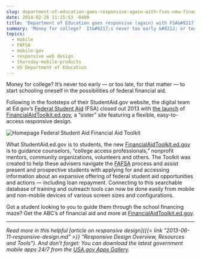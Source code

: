 ```yaml
---
slug: department-of-education-goes-responsive-again-with-fsas-new-financial-aid-toolkit
date: 2014-02-26 11:15:53 -0400
title: 'Department of Education goes responsive (again) with FSA&#8217;s new Financial Aid Toolkit'
summary: 'Money for college?  It&#8217;s never too early &#8212; or too late, for that matter &#8212; to start schooling oneself in the possibilities of federal financial aid. Following in the footsteps of their StudentAid.gov website, the digital team at  Ed.gov&#8217;s Federal Student Aid (FSA) closed out 2013 with the launch of FinancialAidToolkit.ed.gov, a &#8220;sister&#8221; site featuring'
topics:
  - mobile
  - FAFSA
  - mobile-gov
  - responsive web design
  - thursday-mobile-products
  - US Department of Education
---
```


Money for college? It&#8217;s never too early &#8212; or too late, for that matter &#8212; to start schooling oneself in the possibilities of federal financial aid.

Following in the footsteps of their StudentAid.gov website, the digital team at Ed.gov&#8217;s <a href="http://studentaid.ed.gov" target="_blank">Federal Student Aid</a> (FSA) closed out 2013 with [the launch](https://www.ed.gov/news/press-releases/new-financial-aid-toolkit-part-department%E2%80%99s-efforts-improve-college-access-and-affordability) of <a href="http://financialaidtoollkit.ed.gov" target="_blank">FinancialAidToolkit.ed.gov</a>, a &#8220;sister&#8221; site featuring a flexible, easy-to-access responsive design.

<img src="https://s3.amazonaws.com/digitalgov/_legacy-img/2014/02/Homepage_Federal-Student-Aid-Financial-Aid-Toolkit.png" alt="Homepage Federal Student Aid Financial Aid Toolkit">

What StudentAid.ed.gov is to students, the new <a href="http://www.newbrandanalytics.com/thankyou.php" target="_blank">FinancialAidToolkit.ed.gov</a> is to guidance counselors, &#8220;college access professionals,&#8221; nonprofit mentors, community organizations, volunteers and others. The Toolkit was created to help these advisers navigate the [FAFSA](http://financialaidtoolkit.ed.gov/tk/learn/fafsa.jsp) process and assist present and prospective students with applying for and accessing information about an expansive offering of federal student aid opportunities and actions &#8212; including loan repayment. Connecting to this searchable database of training and outreach tools can now be done easily from mobile and non-mobile devices of various screen sizes and configurations.

Got a student looking to you to guide them through the school financing maze? Get the ABC&#8217;s of financial aid and more at [FinancialAidToolkit.ed.gov](http://financialaidtoolkit.ed.gov/tk/). 

---
_Read more in this helpful [article on responsive design]({{< link "2013-06-11-responsive-design.md" >}} "Responsive Design Overview, Resources and Tools"). And don’t forget: You can download the latest government mobile apps 24/7 from the [USA.gov Apps Gallery](http://apps.usa.gov/)._

 

 
